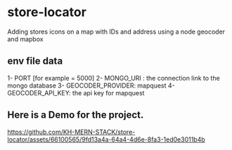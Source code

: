 # store-locator
Adding stores icons on a map with IDs and address using a node geocoder and mapbox


## env file data
1- PORT [for example = 5000]
2- MONGO_URI : the connection link to the mongo database
3- GEOCODER_PROVIDER: mapquest
4- GEOCODER_API_KEY: the api key for mapquest

## Here is a Demo for the project.

https://github.com/KH-MERN-STACK/store-locator/assets/66100565/9fd13a4a-64a4-4d6e-8fa3-1ed0e3011b4b

